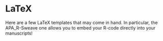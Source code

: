 # LaTeX
Here are a few LaTeX templates that may come in hand. In particular, the APA_R-Sweave one allows you to embed your R-code directly into your manuscripts!

